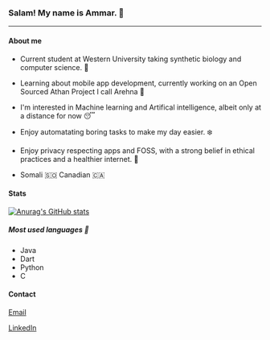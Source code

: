 ### Salam! My name is Ammar. :wave:
---

#### About me 
* Current student at Western University taking synthetic biology and computer science. :shell:

* Learning about mobile app development, currently working on an Open Sourced Athan Project I call Arehna :first_quarter_moon_with_face:

* I'm interested in Machine learning and Artifical intelligence, albeit only at a distance for now :sleeping:

* Enjoy automatating boring tasks to make my day easier. :snowflake:

* Enjoy privacy respecting apps and FOSS, with a strong belief in ethical practices and a healthier internet. :triumph:

* Somali :somalia: Canadian :canada:


#### Stats

[![Anurag's GitHub stats](https://github-readme-stats.vercel.app/api?username=a1ges&theme=dark&show_icons=true)](https://github.com/anuraghazra/github-readme-stats)

##### Most used languages :turtle: 
- Java
- Dart
- Python
- C


#### Contact

[Email](ammor@tuta.io)

[LinkedIn](https://www.linkedin.com/in/ammar-hussein-68b50517b/)
